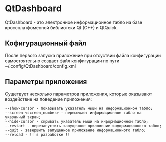 QtDashboard
===========

QtDashboard - это электронное информационное табло на базе кроссплатфоменной библиотеки Qt (C++) и QtQuick.


Кофигурационный файл
--------------------

После первого запуска приложение при отсуствии файла конфигурации самостоятельно создаст файл конфигурации по пути ~/.config/QtDashboard/config.xml


Параметры приложения
--------------------

Сущетвует несколько параметров приложения, которые оказывают воздействие на поведение приложения:

    --show-cursor - показывать указатель мыши на информационном табло;
    --screen <screen_number> - перемещает информационное табло на указанный экран;
    --hide-cursor - скрывать указатель мыши на информационном табло;
    --restart - перезапустить запущенное приложение информационного табло;
    --quit - завершить запущенное приложение информационного табло;
    --reload - !! в разработке !!

